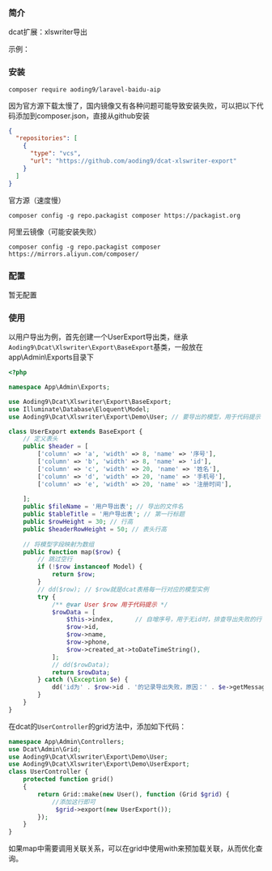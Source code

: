 ### 简介

dcat扩展：xlswriter导出

示例：


### 安装
`composer require aoding9/laravel-baidu-aip`

因为官方源下载太慢了，国内镜像又有各种问题可能导致安装失败，可以把以下代码添加到composer.json，直接从github安装
```json
{
  "repositories": [
    {
      "type": "vcs",
      "url": "https://github.com/aoding9/dcat-xlswriter-export"
    }
  ]
}
```

官方源（速度慢）

`composer config -g repo.packagist composer https://packagist.org`

阿里云镜像（可能安装失败）

`composer config -g repo.packagist composer https://mirrors.aliyun.com/composer/`


### 配置

暂无配置




### 使用
以用户导出为例，首先创建一个UserExport导出类，继承`Aoding9\Dcat\Xlswriter\Export\BaseExport`基类，一般放在app\Admin\Exports目录下
```php
<?php

namespace App\Admin\Exports;

use Aoding9\Dcat\Xlswriter\Export\BaseExport;
use Illuminate\Database\Eloquent\Model;
use Aoding9\Dcat\Xlswriter\Export\Demo\User; // 要导出的模型，用于代码提示

class UserExport extends BaseExport {
    // 定义表头
    public $header = [
        ['column' => 'a', 'width' => 8, 'name' => '序号'],
        ['column' => 'b', 'width' => 8, 'name' => 'id'],
        ['column' => 'c', 'width' => 20, 'name' => '姓名'],
        ['column' => 'd', 'width' => 20, 'name' => '手机号'],
        ['column' => 'e', 'width' => 20, 'name' => '注册时间'],
    
    ];
    public $fileName = '用户导出表'; // 导出的文件名
    public $tableTitle = '用户导出表'; // 第一行标题
    public $rowHeight = 30; // 行高
    public $headerRowHeight = 50; // 表头行高
    
    // 将模型字段映射为数组
    public function map($row) {
        // 跳过空行
        if (!$row instanceof Model) {
            return $row;
        }
        // dd($row); // $row就是dcat表格每一行对应的模型实例
        try {
            /** @var User $row 用于代码提示 */
            $rowData = [
                $this->index,      // 自增序号，用于无id时，排查导出失败的行
                $row->id,
                $row->name,
                $row->phone,
                $row->created_at->toDateTimeString(),
            ];
            // dd($rowData);
            return $rowData;
        } catch (\Exception $e) {
            dd('id为' . $row->id . '的记录导出失败，原因：' . $e->getMessage());
        }
    }
}

```

在dcat的`UserController`的grid方法中，添加如下代码：
```php
namespace App\Admin\Controllers;
use Dcat\Admin\Grid;
use Aoding9\Dcat\Xlswriter\Export\Demo\User;
use Aoding9\Dcat\Xlswriter\Export\Demo\UserExport;
class UserController {
    protected function grid()
    {
        return Grid::make(new User(), function (Grid $grid) {
            //添加这行即可
             $grid->export(new UserExport());
        });
    }
}

```
如果map中需要调用关联关系，可以在grid中使用with来预加载关联，从而优化查询。

